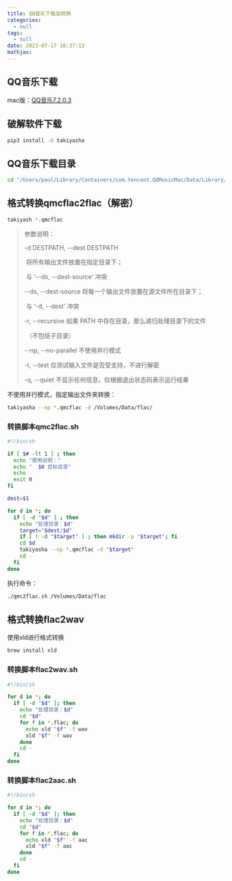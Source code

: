 ```yaml
---
title: QQ音乐下载及转换
categories:
  - null
tags:
  - null
date: 2023-07-17 16:37:13
mathjax:
---
```


## QQ音乐下载

mac版：[QQ音乐7.2.0.3](https://www.xue51.com/mac/61958.html#xzdz)

## 破解软件下载

```bash
pip3 install -U takiyasha
```

## QQ音乐下载目录

``` bash 
cd "/Users/paul/Library/Containers/com.tencent.QQMusicMac/Data/Library/Application Support/QQMusicMac/iQmc" 
```

<!--more-->

## 格式转换qmcflac2flac（解密）

```bash
takiyash *.qmcflac
```

> 参数说明：
>
>  -d DESTPATH, --dest DESTPATH
>
> ​            将所有输出文件放置在指定目录下；
>
> ​            与 '--ds, --dest-source' 冲突
>
>  --ds, --dest-source  将每一个输出文件放置在源文件所在目录下；
>
> ​            与 '-d, --dest' 冲突
>
>  -r, --recursive    如果 PATH 中存在目录，那么递归处理目录下的文件
>
> ​            （不包括子目录）
>
>  --np, --no-parallel  不使用并行模式
>
>  -t, --test      仅测试输入文件是否受支持，不进行解密
>
>  -q, --quiet      不显示任何信息，仅根据退出状态码表示运行结果



不使用并行模式，指定输出文件夹转换：

```bash
takiyasha --np *.qmcflac -d /Volumes/Data/flac/
```

### 转换脚本qmc2flac.sh

```bash
#!/bin/sh

if [ $# -lt 1 ] ; then
  echo "使用说明："
  echo "  $0 目标目录"
  echo
  exit 0
fi

dest=$1

for d in *; do
  if [ -d "$d" ] ; then
    echo "处理目录：$d"
    target="$dest/$d"
    if [ ! -d "$target" ] ; then mkdir -p "$target"; fi
    cd $d
    takiyasha --np *.qmcflac -d "$target"
    cd -
  fi
done
```

执行命令：

```bash
./qmc2flac.sh /Volumes/Data/flac
```

## 格式转换flac2wav

使用xld进行格式转换

```bash
brew install xld
```

### 转换脚本flac2wav.sh

```bash
#!/bin/sh

for d in *; do
  if [ -d "$d" ]; then
    echo "处理目录：$d"
    cd "$d"
    for f in *.flac; do
      echo xld "$f" -f wav
      xld "$f" -f wav
    done
    cd -
  fi
done
```

### 转换脚本flac2aac.sh

```bash
#!/bin/sh

for d in *; do
  if [ -d "$d" ]; then
    echo "处理目录：$d"
    cd "$d"
    for f in *.flac; do
      echo xld "$f" -f aac
      xld "$f" -f aac
    done
    cd -
  fi
done
```

